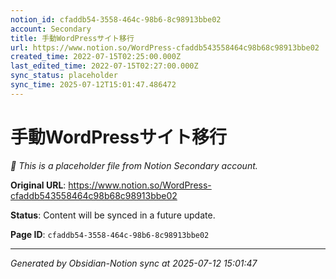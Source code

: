 ```yaml
---
notion_id: cfaddb54-3558-464c-98b6-8c98913bbe02
account: Secondary
title: 手動WordPressサイト移行
url: https://www.notion.so/WordPress-cfaddb543558464c98b68c98913bbe02
created_time: 2022-07-15T02:25:00.000Z
last_edited_time: 2022-07-15T02:27:00.000Z
sync_status: placeholder
sync_time: 2025-07-12T15:01:47.486472
---
```


# 手動WordPressサイト移行

*🔄 This is a placeholder file from Notion Secondary account.*

**Original URL**: https://www.notion.so/WordPress-cfaddb543558464c98b68c98913bbe02

**Status**: Content will be synced in a future update.

**Page ID**: `cfaddb54-3558-464c-98b6-8c98913bbe02`

---

*Generated by Obsidian-Notion sync at 2025-07-12 15:01:47*
